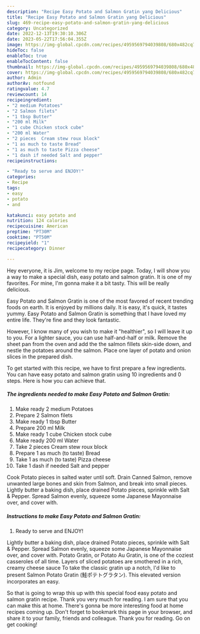 ```yaml
---
description: "Recipe Easy Potato and Salmon Gratin yang Delicious"
title: "Recipe Easy Potato and Salmon Gratin yang Delicious"
slug: 469-recipe-easy-potato-and-salmon-gratin-yang-delicious
category: Uncategorized
date: 2022-12-13T19:30:10.306Z
date: 2023-05-22T17:56:04.355Z
image: https://img-global.cpcdn.com/recipes/4959569794039808/680x482cq70/easy-potato-and-salmon-gratin-recipe-main-photo.jpg
hideToc: false
enableToc: true
enableTocContent: false
thumbnail: https://img-global.cpcdn.com/recipes/4959569794039808/680x482cq70/easy-potato-and-salmon-gratin-recipe-main-photo.jpg
cover: https://img-global.cpcdn.com/recipes/4959569794039808/680x482cq70/easy-potato-and-salmon-gratin-recipe-main-photo.jpg
author: Admin
authorAv: notfound
ratingvalue: 4.7
reviewcount: 14
recipeingredient:
- "2 medium Potatoes"
- "2 Salmon filets"
- "1 tbsp Butter"
- "200 ml Milk"
- "1 cube Chicken stock cube"
- "200 ml Water"
- "2 pieces  Cream stew roux block"
- "1 as much to taste Bread"
- "1 as much to taste Pizza cheese"
- "1 dash if needed Salt and pepper"
recipeinstructions:

- "Ready to serve and ENJOY!"
categories:
- Recipe
tags:
- easy
- potato
- and

katakunci: easy potato and 
nutrition: 124 calories
recipecuisine: American
preptime: "PT30M"
cooktime: "PT50M"
recipeyield: "1"
recipecategory: Dinner

---
```



Hey everyone, it is Jim, welcome to my recipe page. Today, I will show you a way to make a special dish, easy potato and salmon gratin. It is one of my favorites. For mine, I'm gonna make it a bit tasty. This will be really delicious.

Easy Potato and Salmon Gratin is one of the most favored of recent trending foods on earth. It is enjoyed by millions daily. It is easy, it's quick, it tastes yummy. Easy Potato and Salmon Gratin is something that I have loved my entire life. They're fine and they look fantastic.

However, I know many of you wish to make it &#34;healthier&#34;, so I will leave it up to you. For a lighter sauce, you can use half-and-half or milk. Remove the sheet pan from the oven and add the the salmon fillets skin-side down, and nestle the potatoes around the salmon. Place one layer of potato and onion slices in the prepared dish.


To get started with this recipe, we have to first prepare a few ingredients. You can have easy potato and salmon gratin using 10 ingredients and 0 steps. Here is how you can achieve that.

<!--inarticleads1-->

##### The ingredients needed to make Easy Potato and Salmon Gratin:

1. Make ready 2 medium Potatoes
1. Prepare 2 Salmon filets
1. Make ready 1 tbsp Butter
1. Prepare 200 ml Milk
1. Make ready 1 cube Chicken stock cube
1. Make ready 200 ml Water
1. Take 2 pieces  Cream stew roux block
1. Prepare 1 as much (to taste) Bread
1. Take 1 as much (to taste) Pizza cheese
1. Take 1 dash if needed Salt and pepper


Cook Potato pieces in salted water until soft. Drain Canned Salmon, remove unwanted large bones and skin from Salmon, and break into small pieces. Lightly butter a baking dish, place drained Potato pieces, sprinkle with Salt &amp; Pepper. Spread Salmon evenly, squeeze some Japanese Mayonnaise over, and cover with. 

<!--inarticleads2-->

##### Instructions to make Easy Potato and Salmon Gratin:


1. Ready to serve and ENJOY!

Lightly butter a baking dish, place drained Potato pieces, sprinkle with Salt &amp; Pepper. Spread Salmon evenly, squeeze some Japanese Mayonnaise over, and cover with. Potato Gratin, or Potato Au Gratin, is one of the coziest casseroles of all time. Layers of sliced potatoes are smothered in a rich, creamy cheese sauce To take the classic gratin up a notch, I&#39;d like to present Salmon Potato Gratin (鮭ポテトグラタン). This elevated version incorporates an easy. 

So that is going to wrap this up with this special food easy potato and salmon gratin recipe. Thank you very much for reading. I am sure that you can make this at home. There's gonna be more interesting food at home recipes coming up. Don't forget to bookmark this page in your browser, and share it to your family, friends and colleague. Thank you for reading. Go on get cooking!
